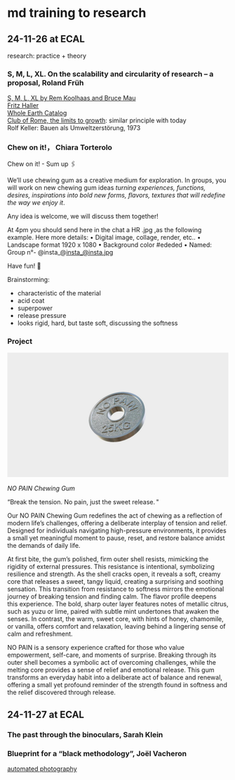 # md training to research 

## 24-11-26 at ECAL

research: practice + theory

### S, M, L, XL. On the scalability and circularity of research – a proposal, Roland Früh
[S, M, L, XL by Rem Koolhaas and Bruce Mau](https://www.oma.com/publications/smlxl)<br>
[Fritz Haller](https://de.wikipedia.org/wiki/Fritz_Haller_(Architekt))<br>
[Whole Earth Catalog](https://monoskop.org/images/0/09/Brand_Stewart_Whole_Earth_Catalog_Fall_1968.pdf)<br>
[Club of Rome, the limits to growth](https://www.clubofrome.org/publication/the-limits-to-growth/): similar principle with today<br>
Rolf Keller: Bauen als Umweltzerstörung, 1973 <br>

### Chew on it!， Chiara Torterolo

Chew on it! - Sum up 🖇️

We’ll use chewing gum as a creative medium 
for exploration. 
In groups, you will work on new chewing gum ideas *turning experiences, functions, desires, inspirations into bold new forms, flavors, textures that will redefine the way we enjoy it*.

Any idea is welcome, we will discuss them together!

At 4pm you should send here in the chat a HR .jpg ,as the following example. Here more details:
•⁠  ⁠Digital image, collage, render, etc..
•⁠  ⁠Landscape format 1920 x 1080
•⁠  ⁠Background color #ededed
•⁠  ⁠Named: Group n°- @insta_@insta_@insta.jpg

Have fun! 🎈

Brainstorming:
- characteristic of the material
- acid coat 
- superpower
- release pressure
- looks rigid, hard, but taste soft, discussing the softness

### Project

![image](/chewinggum.jpeg)

*NO PAIN Chewing Gum*

“Break the tension.  No pain,  just the sweet release. "

Our NO PAIN Chewing Gum redefines the act of chewing as a reflection of modern life’s challenges, offering a deliberate interplay of tension and relief. Designed for individuals navigating high-pressure environments, it provides a small yet meaningful moment to pause, reset, and restore balance amidst the demands of daily life.

At first bite, the gum’s polished, firm outer shell resists, mimicking the rigidity of external pressures. This resistance is intentional, symbolizing resilience and strength. As the shell cracks open, it reveals a soft, creamy core that releases a sweet, tangy liquid, creating a surprising and soothing sensation. This transition from resistance to softness mirrors the emotional journey of breaking tension and finding calm. The flavor profile deepens this experience. The bold, sharp outer layer features notes of metallic citrus, such as yuzu or lime, paired with subtle mint undertones that awaken the senses. In contrast, the warm, sweet core, with hints of honey, chamomile, or vanilla, offers comfort and relaxation, leaving behind a lingering sense of calm and refreshment.

NO PAIN is a sensory experience crafted for those who value empowerment, self-care, and moments of surprise. Breaking through its outer shell becomes a symbolic act of overcoming challenges, while the melting core provides a sense of relief and emotional release. This gum transforms an everyday habit into a deliberate act of balance and renewal, offering a small yet profound reminder of the strength found in softness and the relief discovered through release.

## 24-11-27 at ECAL

### The past through the binoculars, Sarah Klein

### Blueprint for a “black methodology”, Joël Vacheron
[automated photography](https://automated-photography.ch/)
